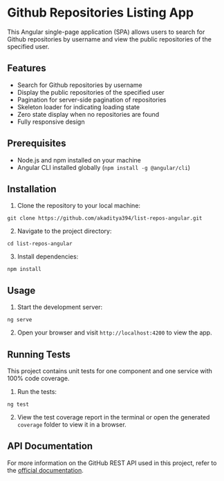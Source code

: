 # Github Repositories Listing App

This Angular single-page application (SPA) allows users to search for Github repositories by username and view the public repositories of the specified user.

## Features

- Search for Github repositories by username
- Display the public repositories of the specified user
- Pagination for server-side pagination of repositories
- Skeleton loader for indicating loading state
- Zero state display when no repositories are found
- Fully responsive design

## Prerequisites

- Node.js and npm installed on your machine
- Angular CLI installed globally (`npm install -g @angular/cli`)

## Installation

1. Clone the repository to your local machine:

```
git clone https://github.com/akaditya394/list-repos-angular.git
```

2. Navigate to the project directory:

```
cd list-repos-angular
```

3. Install dependencies:

```
npm install
```

## Usage

1. Start the development server:

```
ng serve
```

2. Open your browser and visit `http://localhost:4200` to view the app.

## Running Tests

This project contains unit tests for one component and one service with 100% code coverage.

1. Run the tests:

```
ng test
```

2. View the test coverage report in the terminal or open the generated `coverage` folder to view it in a browser.

## API Documentation

For more information on the GitHub REST API used in this project, refer to the [official documentation](https://docs.github.com/en/rest/reference).
